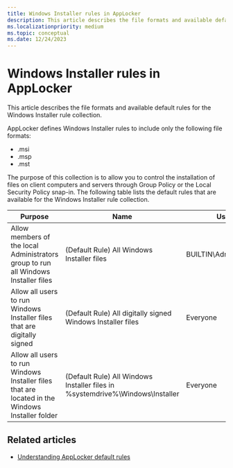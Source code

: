 ```yaml
---
title: Windows Installer rules in AppLocker
description: This article describes the file formats and available default rules for the Windows Installer rule collection.
ms.localizationpriority: medium
ms.topic: conceptual
ms.date: 12/24/2023
---
```


# Windows Installer rules in AppLocker

This article describes the file formats and available default rules for the Windows Installer rule collection.

AppLocker defines Windows Installer rules to include only the following file formats:

- .msi
- .msp
- .mst

The purpose of this collection is to allow you to control the installation of files on client computers and servers through Group Policy or the Local Security Policy snap-in. The following table lists the default rules that are available for the Windows Installer rule collection.

| Purpose | Name | User | Rule condition type |
| --- | --- | --- | --- |
| Allow members of the local Administrators group to run all Windows Installer files| (Default Rule) All Windows Installer files| BUILTIN\Administrators| Path: *|
| Allow all users to run Windows Installer files that are digitally signed | (Default Rule) All digitally signed Windows Installer files| Everyone| Publisher: * (all signed files)|
| Allow all users to run Windows Installer files that are located in the Windows Installer folder | (Default Rule) All Windows Installer files in %systemdrive%\Windows\Installer| Everyone| Path: %windir%\Installer\*|

## Related articles

- [Understanding AppLocker default rules](understanding-applocker-default-rules.md)
